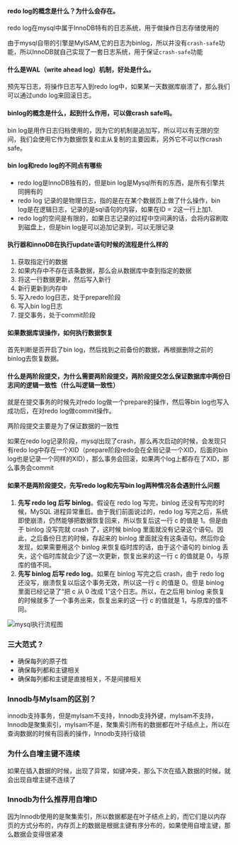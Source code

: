 #### redo log的概念是什么？为什么会存在。

redo log在mysql中属于InnoDB特有的日志系统，用于做操作日志存储使用的

由于mysql自带的引擎是MyISAM,它的日志为binlog，所以并没有`crash-safe`功能，所以InnoDB就自己实现了一套日志系统，用于保证`crash-safe`功能

#### 什么是WAL（write ahead log）机制，好处是什么。

预先写日志，将操作日志写入到redo log中，如果某一天数据库崩溃了，那么我们可以通过undo log来回滚日志。

#### binlog的概念是什么，起到什么作用，可以做crash safe吗。

bin log是用作日志归档使用的，因为它的机制是追加写，所以可以有无限的空间，我们会使用它作为数据恢复和主从复制的主要因素，另外它不可以作crash safe。

#### bin log和redo log的不同点有哪些

- redo log是InnoDB独有的，但是bin log是Mysql所有的东西，是所有引擎共同拥有的
- redo log 记录的是物理日志，指的是在在某个数据页上做了什么操作，bin log是在逻辑日志，记录的是sql语句的内容，如果在ID = 2这一行上加1.
- redo log的空间是有限的，如果日志记录的过程中空间满的话，会将内容刷取到磁盘上，但是bin log是可以追加记录到，可以无限记录

#### 执行器和innoDB在执行update语句时候的流程是什么样的

1. 获取指定行的数据
2. 如果内存中不存在该条数据，那么会从数据库中查到指定的数据
3. 将这一行数据更新，然后写入新行
4. 新行更新到内存中
5. 写入redo log日志，处于prepare阶段
6. 写入bin log日志
7. 提交事务，处于commit阶段

#### 如果数据库误操作，如何执行数据恢复

首先判断是否开启了bin log，然后找到之前备份的数据，再根据删除之前的binlog去恢复数据。

#### 什么是两阶段提交，为什么需要两阶段提交，两阶段提交怎么保证数据库中两份日志间的逻辑一致性（什么叫逻辑一致性）

 就是在提交事务的时候先对redo log做一个prepare的操作，然后等bin log也写入成功后，在对redo log做commit操作。

两阶段提交主要是为了保证数据的一致性

如果在redo log记录阶段，mysql出现了crash，那么再次启动的时候，会发现只有redo log中存在一个XID（prepare阶段redo会在全局记录一个XID，后面的bin log也是记录一个同样的XID），那么事务会回滚，如果两个log上都存在了XID，那么事务会commit

#### 如果不是两阶段提交，先写redo log和先写bin log两种情况各会遇到什么问题

1. **先写 redo log 后写 binlog**。假设在 redo log 写完，binlog 还没有写完的时候，MySQL 进程异常重启。由于我们前面说过的，redo log 写完之后，系统即使崩溃，仍然能够把数据恢复回来，所以恢复后这一行 c 的值是 1。但是由于 binlog 没写完就 crash 了，这时候 binlog 里面就没有记录这个语句。因此，之后备份日志的时候，存起来的 binlog 里面就没有这条语句。然后你会发现，如果需要用这个 binlog 来恢复临时库的话，由于这个语句的 binlog 丢失，这个临时库就会少了这一次更新，恢复出来的这一行 c 的值就是 0，与原库的值不同。
2. **先写 binlog 后写 redo log**。如果在 binlog 写完之后 crash，由于 redo log 还没写，崩溃恢复以后这个事务无效，所以这一行 c 的值是 0。但是 binlog 里面已经记录了“把 c 从 0 改成 1”这个日志。所以，在之后用 binlog 来恢复的时候就多了一个事务出来，恢复出来的这一行 c 的值就是 1，与原库的值不同。



![mysql执行流程图](https://images-1258301517.cos.ap-nanjing.myqcloud.com/images/202201170955454.png)





###  三大范式？

- 确保每列的原子性
- 确保每列都和主键相关
- 确保每列都和主键是直接相关，不是间接相关

### Innodb与MyIsam的区别？

innodb支持事务，但是myIsam不支持，Innodb支持外键，myIsam不支持，Innodb是聚集索引，myIsam不是，聚集索引所有的数据都在叶子结点上，所以在查询数据的时候有回表的操作，Innodb支持行级锁

### 为什么自增主键不连续

如果在插入数据的时候，出现了异常，如键冲突，那么下次在插入数据的时候，就会出现自增主键不连续了

### Innodb为什么推荐用自增ID

因为Innodb使用的是聚集索引，所以数据都是在叶子结点上的，而它们是以内存页的方式分布的，内存页上的数据是根据主键有序分布的，如果使用自增主键，那么数据会变得很紧凑

